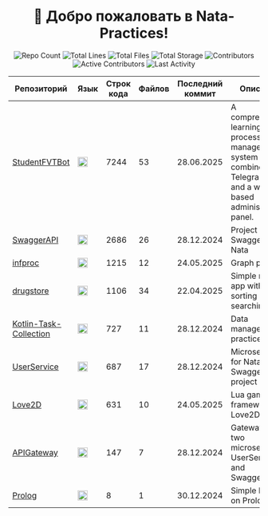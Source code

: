 <h1 align="center">👋 Добро пожаловать в <strong>Nata-Practices</strong>!</h1>

<p align="center">
  <img src="https://img.shields.io/badge/Репозиториев-9-blue" alt="Repo Count" />
  <img src="https://img.shields.io/badge/Строк_кода-14451-brightgreen" alt="Total Lines" />
  <img src="https://img.shields.io/badge/Файлов-171-yellow" alt="Total Files" />
  <img src="https://img.shields.io/badge/Объем_хранилища-2.68MB-purple" alt="Total Storage" />
  <img src="https://img.shields.io/badge/Контрибьюторы-2-orange" alt="Contributors" />
  <img src="https://img.shields.io/badge/Активных_участников-1-red" alt="Active Contributors" />
  <img src="https://img.shields.io/badge/Последняя_активность-28.06.2025-brightgreen" alt="Last Activity" />
</p>

| Репозиторий | Язык | Строк кода | Файлов | Последний коммит | Описание |
|-------------|------|------------|--------|------------------|----------|
| [StudentFVTBot](https://github.com/Nata-Practices/StudentFVTBot) | <img src="https://cdn.simpleicons.org/python?viewbox=auto" height="20" alt="Python"> | 7244 | 53 | 28.06.2025 | A comprehensive learning process management system that combines a Telegram bot and a web-based administration panel. |
| [SwaggerAPI](https://github.com/Nata-Practices/SwaggerAPI) | <img src="https://img.shields.io/badge/C%23-0?color=9b4993" height="20" alt="C#"> | 2686 | 26 | 28.12.2024 | Project with Swagger for Nata |
| [infproc](https://github.com/Nata-Practices/infproc) | <img src="https://cdn.simpleicons.org/python?viewbox=auto" height="20" alt="Python"> | 1215 | 12 | 24.05.2025 | Graph project |
| [drugstore](https://github.com/Nata-Practices/drugstore) | <img src="https://cdn.simpleicons.org/kotlin?viewbox=auto" height="20" alt="Kotlin"> | 1106 | 34 | 22.04.2025 | Simple mobile app with sorting and searching |
| [Kotlin-Task-Collection](https://github.com/Nata-Practices/Kotlin-Task-Collection) | <img src="https://cdn.simpleicons.org/openjdk?viewbox=auto" height="20" alt="Java"> | 727 | 11 | 28.12.2024 | Data management practices |
| [UserService](https://github.com/Nata-Practices/UserService) | <img src="https://img.shields.io/badge/C%23-0?color=9b4993" height="20" alt="C#"> | 687 | 17 | 28.12.2024 | Microservice for Nata's SwaggerAPI project |
| [Love2D](https://github.com/Nata-Practices/Love2D) | <img src="https://cdn.simpleicons.org/lua?viewbox=auto" height="20" alt="Lua"> | 631 | 10 | 24.05.2025 | Lua game on framework Love2D |
| [APIGateway](https://github.com/Nata-Practices/APIGateway) | <img src="https://img.shields.io/badge/C%23-0?color=9b4993" height="20" alt="C#"> | 147 | 7 | 28.12.2024 | Gateway for two microservices UserService and SwaggerAPI |
| [Prolog](https://github.com/Nata-Practices/Prolog) | <img src="https://starbeamrainbowlabs.com/images/logos/swi-prolog.svg" height="20" alt="Prolog"> | 8 | 1 | 30.12.2024 | Simple bullshit on Prolog |
